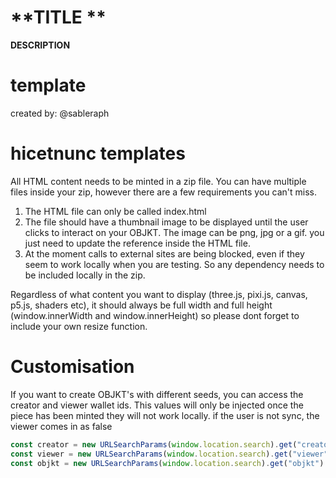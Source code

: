 # **TITLE **

**DESCRIPTION**

# template

created by: @sableraph

# hicetnunc templates

All HTML content needs to be minted in a zip file. You can have multiple files inside your zip, however there are a few requirements you can't miss.

1. The HTML file can only be called index.html
2. The file should have a thumbnail image to be displayed until the user clicks to interact on your OBJKT. The image can be png, jpg or a gif. you just need to update the <metadata> reference inside the HTML file.
3. At the moment calls to external sites are being blocked, even if they seem to work locally when you are testing. So any dependency needs to be included locally in the zip.

Regardless of what content you want to display (three.js, pixi.js, canvas, p5.js, shaders etc), it should always be full width and full height (window.innerWidth and window.innerHeight) so please dont forget to include your own resize function.

# Customisation

If you want to create OBJKT's with different seeds, you can access the creator and viewer wallet ids. This values will only be injected once the piece has been minted
they will not work locally.
if the user is not sync, the viewer comes in as false

```javascript
const creator = new URLSearchParams(window.location.search).get("creator")
const viewer = new URLSearchParams(window.location.search).get("viewer")
const objkt = new URLSearchParams(window.location.search).get("objkt")
```
